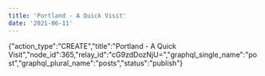 ```yaml
---
title: 'Portland - A Quick Visit'
date: '2021-06-11'
---
```


{"action_type":"CREATE","title":"Portland - A Quick Visit","node_id":365,"relay_id":"cG9zdDozNjU=","graphql_single_name":"post","graphql_plural_name":"posts","status":"publish"}
